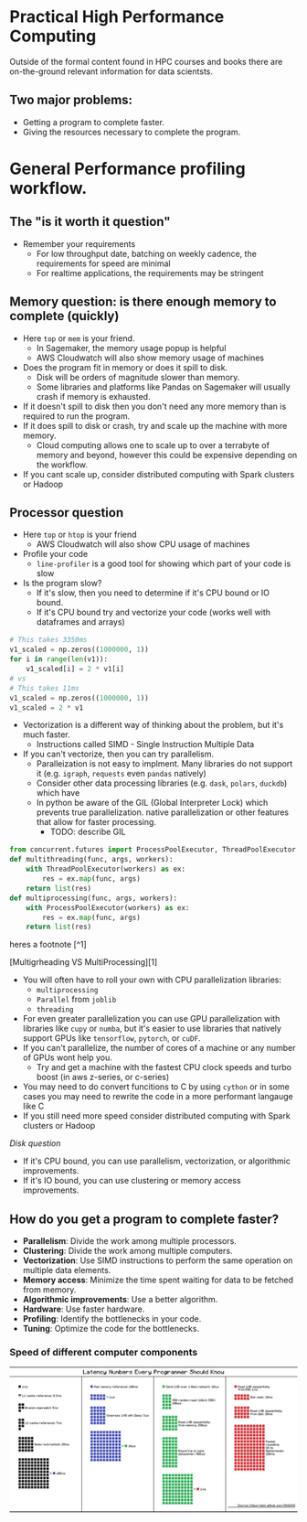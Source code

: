 # Practical High Performance Computing
Outside of the formal content found in HPC courses and books there are on-the-ground 
relevant information for data scientsts.

## Two major problems:
- Getting a program to complete faster.
- Giving the resources necessary to complete the program.

# General Performance profiling workflow.

## The "is it worth it question"
- Remember your requirements
  - For low throughput date, batching on weekly cadence, the requirements for speed are minimal
  - For realtime applications, the requirements may be stringent 

## Memory question: is there enough memory to complete (quickly)
- Here `top` or `mem` is your friend.  
  - In Sagemaker, the memory usage popup is helpful
  - AWS Cloudwatch will also show memory usage of machines
- Does the program fit in memory or does it spill to disk.
  - Disk will be orders of magnitude slower than memory.
  - Some libraries and platforms like Pandas on Sagemaker will usually crash if memory is exhausted.
- If it doesn't spill to disk then you don't need any more memory than is required to run the program.
- If it does spill to disk or crash, try and scale up the machine with more memory.
  - Cloud computing allows one to scale up to over a terrabyte of memory and beyond, however this 
  could be expensive depending on the workflow. 
- If you cant scale up, consider distributed computing with Spark clusters or Hadoop

## Processor question
- Here `top` or `htop` is your friend
  - AWS Cloudwatch will also show CPU usage of machines
- Profile your code
  - `line-profiler` is a good tool for showing which part of your code is slow
- Is the program slow?
  - If it's slow, then you need to determine if it's CPU bound or IO bound.
  - If it's CPU bound try and vectorize your code (works well with dataframes and arrays)
```python
# This takes 3350ms
v1_scaled = np.zeros((1000000, 1))
for i in range(len(v1)):
    v1_scaled[i] = 2 * v1[i]
# vs
# This takes 11ms
v1_scaled = np.zeros((1000000, 1))
v1_scaled = 2 * v1
```
- Vectorization is a different way of thinking about the problem, but it's much faster.
  - Instructions called SIMD - Single Instruction Multiple Data
- If you can't vectorize, then you can try parallelism.
  - Paralleization is not easy to implment. Many libraries do not support it (e.g. `igraph`,
  `requests` even `pandas` natively)
  - Consider other data processing libraries (e.g. `dask`, `polars`, `duckdb`) which have 
  - In python be aware of the GIL (Global Interpreter Lock) which prevents true parallelization.
  native parallelization or other features that allow for faster processing.
    - TODO: describe GIL

```python
from concurrent.futures import ProcessPoolExecutor, ThreadPoolExecutor
def multithreading(func, args, workers):
    with ThreadPoolExecutor(workers) as ex:
        res = ex.map(func, args)
    return list(res)
def multiprocessing(func, args, workers):
    with ProcessPoolExecutor(workers) as ex:
        res = ex.map(func, args)
    return list(res)
```
heres a footnote [^1]

[Multigrheading VS MultiProcessing][1]

-   You will often have to roll your own with CPU parallelization libraries:
      - `multiprocessing` 
      - `Parallel` from `joblib`
      - `threading`
  - For even greater parallelization you can use GPU parallelization with libraries like `cupy` or
    `numba`, but it's easier to use libraries that natively support GPUs like `tensorflow`, `pytorch`, or `cuDF`.
- If you can't parallelize, the number of cores of a machine or any number of GPUs wont help you.
  - Try and get a machine with the fastest CPU clock speeds and turbo boost (in aws z-series, 
  or c-series)
- You may need to do convert funcitions to C by using `cython` or in some cases you may need
  to rewrite the code in a more performant langauge like C
- If you still need more speed consider distributed computing with Spark clusters or Hadoop


_Disk question_
  - If it's CPU bound, you can use parallelism, vectorization, or algorithmic improvements.
  - If it's IO bound, you can use clustering or memory access improvements.

## How do you get a program to complete faster?
- **Parallelism**: Divide the work among multiple processors.
- **Clustering**: Divide the work among multiple computers.
- **Vectorization**: Use SIMD instructions to perform the same operation on multiple data elements.
- **Memory access**: Minimize the time spent waiting for data to be fetched from memory.
- **Algorithmic improvements**: Use a better algorithm.
- **Hardware**: Use faster hardware.
- **Profiling**: Identify the bottlenecks in your code.
- **Tuning**: Optimize the code for the bottlenecks.

### Speed of different computer components
![Latency Numbers by Device](images/latency_numbers_by_device.png)


